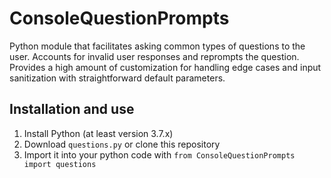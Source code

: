 # ConsoleQuestionPrompts
Python module that facilitates asking common types of questions to the user. Accounts for invalid user responses and reprompts the question. Provides a high amount of customization for handling edge cases and input sanitization with straightforward default parameters.

## Installation and use
1. Install Python (at least version 3.7.x)
2. Download `questions.py` or clone this repository
3. Import it into your python code with `from ConsoleQuestionPrompts import questions`
